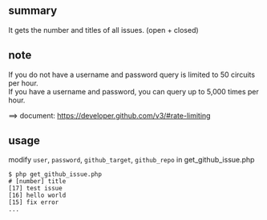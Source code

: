 ## summary
It gets the number and titles of all issues. (open + closed)

## note
If you do not have a username and password query is limited to 50 circuits per hour.   
If you have a username and password, you can query up to 5,000 times per hour.  

==> document: https://developer.github.com/v3/#rate-limiting

## usage
modify `user`, `password`, `github_target`, `github_repo` in get_github_issue.php

    $ php get_github_issue.php
    # [number] title
	[17] test issue
	[16] hello world
	[15] fix error
	...
